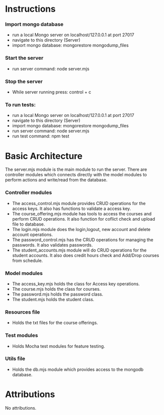 # Instructions
### Import mongo database
* run a local Mongo server on localhost/127.0.0.1 at port 27017
* navigate to this directory (Server)
* import mongo database: mongorestore mongodump_files

### Start the server
* run server command: node server.mjs

### Stop the server
* While server running press: control + c

### To run tests:
* run a local Mongo server on localhost/127.0.0.1 at port 27017
* navigate to this directory (Server)
* import mongo database: mongorestore mongodump_files
* run server command: node server.mjs
* run test command: npm test

# Basic Architecture
The server.mjs module is the main module to run the server. There are controller modules which connects directly with the model modules to perform actions and write/read from the database.

### Controller modules
* The access_control.mjs module provides CRUD operations for the access keys. It also has functions to validate a access key.
* The course_offering.mjs module has tools to access the courses and perform CRUD operations. It also function for coflict check and upload file to database.
* The login.mjs module does the login,logout, new account and delete account operations.
* The password_control.mjs has the CRUD operations for managing the passwords. It also validates passwords.
* The student_accounts.mjs module will do CRUD operations for the student accounts. It also does credit hours check and Add/Drop courses from schedule.

### Model modules
* The access_key.mjs holds the class for Access key operations.
* The course.mjs holds the class for courses.
* The password.mjs holds the password class.
* The student.mjs holds the student class.

### Resources file
* Holds the txt files for the course offerings.

### Test modules
* Holds Mocha test modules for feature testing.

### Utils file
* Holds the db.mjs module which provides access to the mongodb database.

# Attributions
No attributions.

